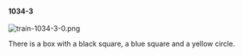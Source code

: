 #### 1034-3
![train-1034-3-0.png](https://github.com/lil-lab/nlvr/raw/master/nlvr/train/images/5/train-1034-3-0.png "train-1034-3-0.png")

There is a box with a black square, a blue square and a yellow circle.